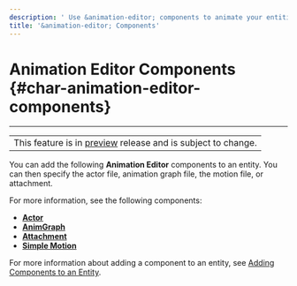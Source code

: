 ```yaml
---
description: ' Use &animation-editor; components to animate your entities in &ALYlong;. '
title: '&animation-editor; Components'
---
```

# Animation Editor Components {#char-animation-editor-components}


****

|  |
| --- |
| This feature is in [preview](/docs/userguide/ly-glos-chap#preview) release and is subject to change\.  |

You can add the following **Animation Editor** components to an entity\. You can then specify the actor file, animation graph file, the motion file, or attachment\.

For more information, see the following components:
+ **[Actor](/docs/userguide/components/actor.md)**
+ **[AnimGraph](/docs/userguide/components/animgraph.md)**
+ **[Attachment](/docs/userguide/components/attachment.md)**
+ **[Simple Motion](/docs/userguide/components/simple-motion.md)**

For more information about adding a component to an entity, see [Adding Components to an Entity](/docs/userguide/components/working-adding.md)\.